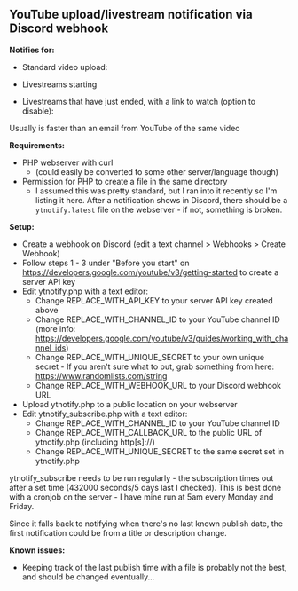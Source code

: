 ## YouTube upload/livestream notification via Discord webhook

**Notifies for:**

- Standard video upload:

- Livestreams starting


- Livestreams that have just ended, with a link to watch (option to disable):


Usually is faster than an email from YouTube of the same video



**Requirements:**
- PHP webserver with curl
  * (could easily be converted to some other server/language though)
- Permission for PHP to create a file in the same directory
  * I assumed this was pretty standard, but I ran into it recently so I'm listing it here. After a notification shows in Discord, there should be a `ytnotify.latest` file on the webserver - if not, something is broken.


**Setup:**
- Create a webhook on Discord (edit a text channel > Webhooks > Create Webhook)
- Follow steps 1 - 3 under "Before you start" on https://developers.google.com/youtube/v3/getting-started to create a server API key
- Edit ytnotify.php with a text editor:
  * Change REPLACE_WITH_API_KEY to your server API key created above
  * Change REPLACE_WITH_CHANNEL_ID to your YouTube channel ID (more info: https://developers.google.com/youtube/v3/guides/working_with_channel_ids)
  * Change REPLACE_WITH_UNIQUE_SECRET to your own unique secret - If you aren't sure what to put, grab something from here: https://www.randomlists.com/string
  * Change REPLACE_WITH_WEBHOOK_URL to your Discord webhook URL
- Upload ytnotify.php to a public location on your webserver
- Edit ytnotify_subscribe.php with a text editor:
  * Change REPLACE_WITH_CHANNEL_ID to your YouTube channel ID
  * Change REPLACE_WITH_CALLBACK_URL to the public URL of ytnotify.php (including http[s]://)
  * Change REPLACE_WITH_UNIQUE_SECRET to the same secret set in ytnotify.php

ytnotify_subscribe needs to be run regularly - the subscription times out after a set time (432000 seconds/5 days last I checked).
This is best done with a cronjob on the server - I have mine run at 5am every Monday and Friday.

Since it falls back to notifying when there's no last known publish date, the first notification could be from a title or description change.


**Known issues:**
- Keeping track of the last publish time with a file is probably not the best, and should be changed eventually...
